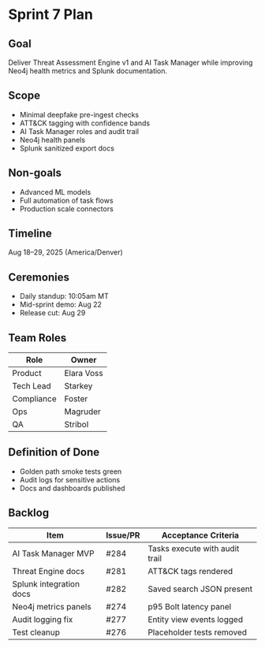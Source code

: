 # Sprint 7 Plan

## Goal
Deliver Threat Assessment Engine v1 and AI Task Manager while improving Neo4j health metrics and Splunk documentation.

## Scope
- Minimal deepfake pre-ingest checks
- ATT&CK tagging with confidence bands
- AI Task Manager roles and audit trail
- Neo4j health panels
- Splunk sanitized export docs

## Non-goals
- Advanced ML models
- Full automation of task flows
- Production scale connectors

## Timeline
Aug 18–29, 2025 (America/Denver)

## Ceremonies
- Daily standup: 10:05am MT
- Mid-sprint demo: Aug 22
- Release cut: Aug 29

## Team Roles
| Role | Owner |
|------|-------|
| Product | Elara Voss |
| Tech Lead | Starkey |
| Compliance | Foster |
| Ops | Magruder |
| QA | Stribol |

## Definition of Done
- Golden path smoke tests green
- Audit logs for sensitive actions
- Docs and dashboards published

## Backlog
| Item | Issue/PR | Acceptance Criteria |
|------|----------|--------------------|
| AI Task Manager MVP | #284 | Tasks execute with audit trail |
| Threat Engine docs | #281 | ATT&CK tags rendered |
| Splunk integration docs | #282 | Saved search JSON present |
| Neo4j metrics panels | #274 | p95 Bolt latency panel |
| Audit logging fix | #277 | Entity view events logged |
| Test cleanup | #276 | Placeholder tests removed |
